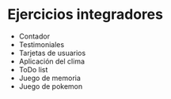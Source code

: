 # Ejercicios integradores

- Contador
- Testimoniales
- Tarjetas de usuarios
- Aplicación del clima
- ToDo list
- Juego de memoria
- Juego de pokemon